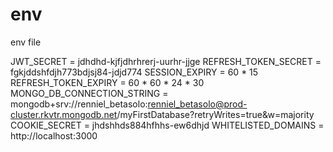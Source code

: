 # env
env file

JWT_SECRET = jdhdhd-kjfjdhrhrerj-uurhr-jjge
REFRESH_TOKEN_SECRET = fgkjddshfdjh773bdjsj84-jdjd774
SESSION_EXPIRY = 60 * 15
REFRESH_TOKEN_EXPIRY = 60 * 60 * 24 * 30
MONGO_DB_CONNECTION_STRING = mongodb+srv://renniel_betasolo:renniel_betasolo@prod-cluster.rkvtr.mongodb.net/myFirstDatabase?retryWrites=true&w=majority
COOKIE_SECRET = jhdshhds884hfhhs-ew6dhjd
WHITELISTED_DOMAINS = http://localhost:3000
